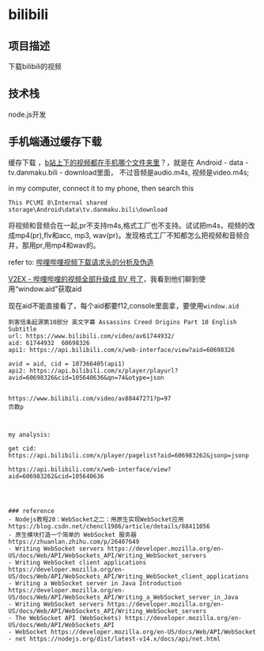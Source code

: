 # bilibili

## 项目描述
下载bilibili的视频

## 技术栈
node.js开发






## 手机端通过缓存下载
缓存下载 ，[b站上下的视频都在手机哪个文件夹里](https://zhidao.baidu.com/question/693770421388682884.html)？，就是在 Android - data - tv.danmaku.bili - download里面， 不过音频是audio.m4s, 视频是video.m4s;

in my computer, connect it to my phone, then search this

`This PC\MI 8\Internal shared storage\Android\data\tv.danmaku.bili\download`

                
将视频和音频合在一起,pr不支持m4s,格式工厂也不支持。试试把m4s，视频的改成mp4(pr),flv和acc, mp3, wav(pr)。发现格式工厂不知都怎么把视频和音频合并，那用pr,用mp4和wav的。


        
refer to: [哔哩哔哩视频下载请求头的分析及伪造](https://www.jianshu.com/p/bde71597a318)



        
[V2EX - 哔哩哔哩的视频全部升级成 BV 号了](https://www.v2ex.com/t/655367?p=1)，我看到他们聊到使用“window.aid”获取aid

现在aid不能直接看了，每个aid都要f12,console里面拿，要使用`window.aid`
        
```
刺客信条起源第10部分 英文字幕 Assassins Creed Origins Part 10 English Subtitle
url: https://www.bilibili.com/video/av61744932/
aid: 61744932  60698326
api1: https://api.bilibili.com/x/web-interface/view?aid=60698326

avid = aid, cid = 107366405(api1)
api2: https://api.bilibili.com/x/player/playurl?avid=60698326&cid=105640636&qn=74&otype=json


https://www.bilibili.com/video/av88447271?p=97
页数p



my analysis:

get cid: 
https://api.bilibili.com/x/player/pagelist?aid=606983262&jsonp=jsonp

https://api.bilibili.com/x/web-interface/view?aid=606983262&cid=105640636




### reference
- Nodejs教程20：WebSocket之二：用原生实现WebSocket应用 https://blog.csdn.net/chencl1986/article/details/88411056
- 原生模块打造一个简单的 WebSocket 服务器 https://zhuanlan.zhihu.com/p/26407649
- Writing WebSocket servers https://developer.mozilla.org/en-US/docs/Web/API/WebSockets_API/Writing_WebSocket_servers
- Writing WebSocket client applications https://developer.mozilla.org/en-US/docs/Web/API/WebSockets_API/Writing_WebSocket_client_applications
- Writing a WebSocket server in Java Introduction https://developer.mozilla.org/en-US/docs/Web/API/WebSockets_API/Writing_a_WebSocket_server_in_Java
- Writing WebSocket servers https://developer.mozilla.org/en-US/docs/Web/API/WebSockets_API/Writing_WebSocket_servers
- The WebSocket API (WebSockets) https://developer.mozilla.org/en-US/docs/Web/API/WebSockets_API
- WebSocket https://developer.mozilla.org/en-US/docs/Web/API/WebSocket
- net https://nodejs.org/dist/latest-v14.x/docs/api/net.html